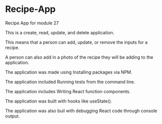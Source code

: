 # Recipe-App
Recipe App for module 27

This is a create, read, update, and delete application. 

This means that a person can add, update, or remove the inputs for a recipe. 

A person can also add in a photo of the recipe they will be adding to the application.  

The application was made using Installing packages via NPM. 

The application included Running tests from the command line. 

The application includes Writing React function components.

The application was built with hooks like useState(). 

The application was also buil with debugging React code through console output. 
